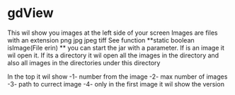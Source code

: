 # gdView
This wil show you images at the left side of your screen
Images are files with an extension png jpg jpeg tiff  See function **static boolean isImage(File erin) **
you can start the jar with a parameter. If is an image it wil open it. 
If its a directory it wil open all the images in the directory and also all images in the directories under this directory

In the top it wil show 
-1- number from the image
-2- max number of images
-3- path to currect image
-4- only in the first image it wil show the version

